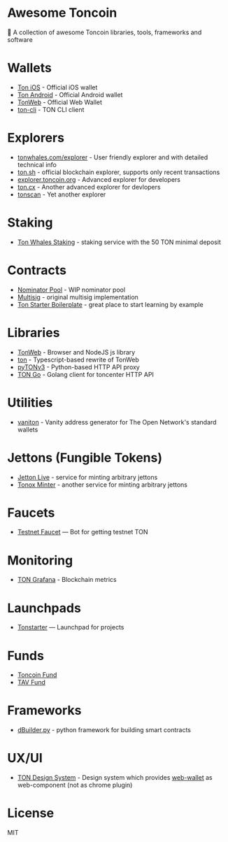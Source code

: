# Awesome Toncoin
💎 A collection of awesome Toncoin libraries, tools, frameworks and software

# Wallets
* [Ton iOS](https://apps.apple.com/by/app/toncoin-wallet/id1560210939) - Official iOS wallet
* [Ton Android](https://play.google.com/store/apps/details?id=ton.coin.wallet) - Official Android wallet
* [TonWeb](http://tonwallet.me) - Official Web Wallet
* [ton-cli](https://github.com/ex3ndr/ton-cli) - TON CLI client

# Explorers
* [tonwhales.com/explorer](https://tonwhales.com/explorer) - User friendly explorer and with detailed technical info
* [ton.sh](https://ton.sh) - official blockchain explorer, supports only recent transactions
* [explorer.toncoin.org](https://explorer.toncoin.org) - Advanced explorer for developers
* [ton.cx](https://ton.cx) - Another advanced explorer for devlopers
* [tonscan](https://tonscan.org/) - Yet another explorer

# Staking
* [Ton Whales Staking](https://tonwhales.com/staking) - staking service with the 50 TON minimal deposit

# Contracts
* [Nominator Pool](https://github.com/EmelyanenkoK/nominator_pool) - WIP nominator pool
* [Multisig](https://github.com/akifoq/multisig) - original multisig implementation
* [Ton Starter Boilerplate](https://github.com/ton-defi-org/tonstarter-contracts) - great place to start learning by example

# Libraries
* [TonWeb](https://github.com/toncenter/tonweb) - Browser and NodeJS js library
* [ton](https://github.com/ex3ndr/ton) - Typescript-based rewrite of TonWeb
* [pyTONv3](https://github.com/EmelyanenkoK/pytonv3) - Python-based HTTP API proxy
* [TON Go](https://github.com/bored-ton/ton-go) - Golang client for toncenter HTTP API

# Utilities
* [vaniton](https://github.com/AntonMeep/vaniton) - Vanity address generator for The Open Network's standard wallets

# Jettons (Fungible Tokens)
* [Jetton Live](https://jetton.live/) - service for minting arbitrary jettons
* [Tonox Minter](https://minter.tonox.exchange/) - another service for minting arbitrary jettons

# Faucets 
* [Testnet Faucet](https://t.me/testgiver_ton_bot) — Bot for getting testnet TON

# Monitoring
* [TON Grafana](https://tonmon.xyz/) - Blockchain metrics

# Launchpads
* [Tonstarter](https://tonstarter.com/) — Launchpad for projects

# Funds
* [Toncoin Fund](https://www.toncoin.fund/)
* [TAV Fund](https://tav-incubation.com/)

# Frameworks
* [dBuilder.py](https://github.com/decentralized-builder/dBuilder.py) - python framework for building smart contracts

# UX/UI
* [TON Design System](https://github.com/designervoid/ton-design-system) - Design system which provides [web-wallet](https://github.com/toncenter/ton-wallet) as web-component (not as chrome plugin)

# License
MIT
